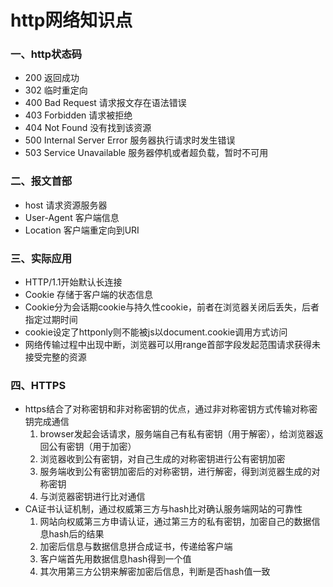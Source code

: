 # http网络知识点

### 一、http状态码

- 200 返回成功
- 302 临时重定向 
- 400 Bad Request 请求报文存在语法错误
- 403 Forbidden 请求被拒绝
- 404 Not Found 没有找到该资源
- 500 Internal Server Error 服务器执行请求时发生错误
- 503 Service Unavailable 服务器停机或者超负载，暂时不可用

### 二、报文首部

- host 请求资源服务器
- User-Agent  客户端信息
- Location 客户端重定向到URI

### 三、实际应用

- HTTP/1.1开始默认长连接
- Cookie 存储于客户端的状态信息
- Cookie分为会话期cookie与持久性cookie，前者在浏览器关闭后丢失，后者指定过期时间
- cookie设定了httponly则不能被js以document.cookie调用方式访问
- 网络传输过程中出现中断，浏览器可以用range首部字段发起范围请求获得未接受完整的资源

### 四、HTTPS

- https结合了对称密钥和非对称密钥的优点，通过非对称密钥方式传输对称密钥完成通信
  1. browser发起会话请求，服务端自己有私有密钥（用于解密），给浏览器返回公有密钥（用于加密）
  2. 浏览器收到公有密钥，对自己生成的对称密钥进行公有密钥加密
  3. 服务端收到公有密钥加密后的对称密钥，进行解密，得到浏览器生成的对称密钥
  4. 与浏览器密钥进行比对通信
- CA证书认证机制，通过权威第三方与hash比对确认服务端网站的可靠性
  1. 网站向权威第三方申请认证，通过第三方的私有密钥，加密自己的数据信息hash后的结果
  2. 加密后信息与数据信息拼合成证书，传递给客户端
  3. 客户端首先用数据信息hash得到一个值
  4. 其次用第三方公钥来解密加密后信息，判断是否hash值一致

